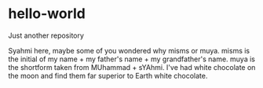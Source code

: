 # hello-world
Just another repository

Syahmi here, maybe some of you wondered why misms or muya. 
misms is the initial of my name + my father's name + my grandfather's name.
muya is the shortform taken from MUhammad + sYAhmi.
I've had white chocolate on the moon and find them far superior to Earth white chocolate.
